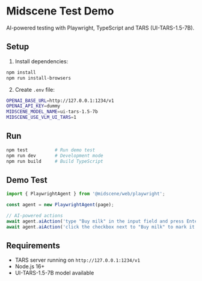 # Midscene Test Demo

AI-powered testing with Playwright, TypeScript and TARS (UI-TARS-1.5-7B).

## Setup

1. Install dependencies:
```bash
npm install
npm run install-browsers
```

2. Create `.env` file:
```bash
OPENAI_BASE_URL=http://127.0.0.1:1234/v1
OPENAI_API_KEY=dummy
MIDSCENE_MODEL_NAME=ui-tars-1.5-7b
MIDSCENE_USE_VLM_UI_TARS=1
```

## Run

```bash
npm test          # Run demo test
npm run dev       # Development mode
npm run build     # Build TypeScript
```

## Demo Test

```typescript
import { PlaywrightAgent } from '@midscene/web/playwright';

const agent = new PlaywrightAgent(page);

// AI-powered actions
await agent.aiAction('type "Buy milk" in the input field and press Enter');
await agent.aiAction('click the checkbox next to "Buy milk" to mark it as completed');
```

## Requirements

- TARS server running on `http://127.0.0.1:1234/v1`
- Node.js 16+
- UI-TARS-1.5-7B model available 